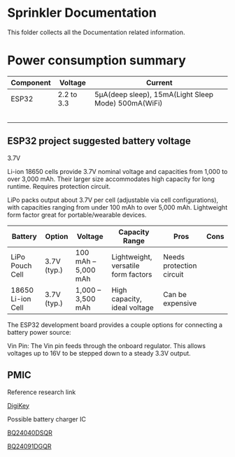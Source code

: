 # Sprinkler Documentation

This folder collects all the Documentation related information.


# Power consumption summary

|Component| Voltage | Current |
| -| -| -|
|ESP32 | 2.2 to 3.3 | 5μA(deep sleep), 15mA(Light Sleep Mode) 500mA(WiFi)|
|   |    |    |
|   |    |    |
|   |    |    |
|   |    |    |
|   |    |    |


## ESP32 project suggested battery voltage

3.7V 

Li-ion 18650 cells provide 3.7V nominal voltage and capacities from 1,000 to over 3,000 mAh. Their larger size accommodates high capacity for long runtime. Requires protection circuit.

LiPo packs output about 3.7V per cell (adjustable via cell configurations), with capacities ranging from under 100 mAh to over 5,000 mAh. Lightweight form factor great for portable/wearable devices.


|Battery| Option|	Voltage	|Capacity Range|	Pros|	Cons|
| -| -| -| -| -| -|
|LiPo Pouch Cell|	3.7V (typ.)|	100 mAh – 5,000 mAh|	Lightweight, versatile form factors|	Needs protection circuit|
|18650 Li-ion Cell|	3.7V (typ.)|	1,000 – 3,500 mAh|	High capacity, ideal voltage|	Can be expensive|

The ESP32 development board provides a couple options for connecting a battery power source:

Vin Pin: The Vin pin feeds through the onboard regulator. This allows voltages up to 16V to be stepped down to a steady 3.3V output.


## PMIC

Reference research link

[DigiKey](https://www.digikey.it/it/products/filter/gestione-dell-alimentazione-pmic/caricabatterie/781?s=N4IgjCBcoCxgTFUBjKAzAhgGwM4FMAaEAeygG0QBmANgFZKAGRAXSIAcAXKEAZQ4CcAlgDsA5iAC%2BRMAE4AHDKQhUkTLkIlyIBiGZSQAWkTRlUAQFcNpSBVogiivUQOUlKi1a1gde-XZNsUGDsgZDwtPrUSoIAJtwG3hDsXJAg9iAcAJ5seNwYOKgSEkA)


Possible battery charger IC

[BQ24040DSQR](https://www.digikey.it/it/products/detail/texas-instruments/BQ24040DSQR/2231631?_gl=1*npb17f*_up*MQ..*_gs*MQ..&gclid=Cj0KCQjw7dm-BhCoARIsALFk4v_X6oxV3m-uqd8AIHoQSnFiqoDmCyz1x7foSuYQAdGnPx5mMPouIAoaAibwEALw_wcB&gclsrc=aw.ds)


[BQ24091DGQR](https://www.digikey.it/it/products/detail/texas-instruments/BQ24091DGQR/2353310?_gl=1*kv66nh*_up*MQ..*_gs*MQ..&gclid=Cj0KCQjw7dm-BhCoARIsALFk4v_X6oxV3m-uqd8AIHoQSnFiqoDmCyz1x7foSuYQAdGnPx5mMPouIAoaAibwEALw_wcB&gclsrc=aw.ds)
